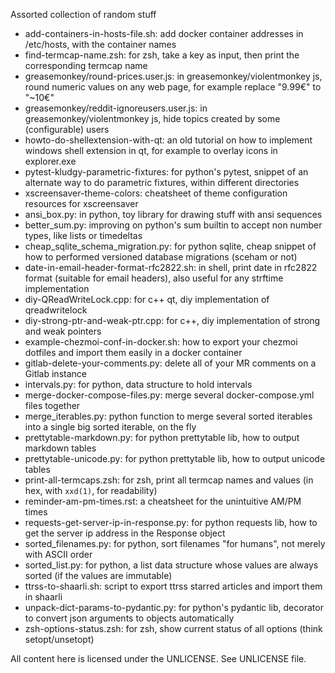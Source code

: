 Assorted collection of random stuff

- add-containers-in-hosts-file.sh: add docker container addresses in /etc/hosts, with the container names
- find-termcap-name.zsh: for zsh, take a key as input, then print the corresponding termcap name
- greasemonkey/round-prices.user.js: in greasemonkey/violentmonkey js, round numeric values on any web page, for example replace "9.99€" to "~10€"
- greasemonkey/reddit-ignoreusers.user.js: in greasemonkey/violentmonkey js, hide topics created by some (configurable) users
- howto-do-shellextension-with-qt: an old tutorial on how to implement windows shell extension in qt, for example to overlay icons in explorer.exe
- pytest-kludgy-parametric-fixtures: for python's pytest, snippet of an alternate way to do parametric fixtures, within different directories
- xscreensaver-theme-colors: cheatsheet of theme configuration resources for xscreensaver
- ansi_box.py: in python, toy library for drawing stuff with ansi sequences
- better_sum.py: improving on python's sum builtin to accept non number types, like lists or timedeltas
- cheap_sqlite_schema_migration.py: for python sqlite, cheap snippet of how to performed versioned database migrations (sceham or not)
- date-in-email-header-format-rfc2822.sh: in shell, print date in rfc2822 format (suitable for email headers), also useful for any strftime implementation
- diy-QReadWriteLock.cpp: for c++ qt, diy implementation of qreadwritelock
- diy-strong-ptr-and-weak-ptr.cpp: for c++, diy implementation of strong and weak pointers
- example-chezmoi-conf-in-docker.sh: how to export your chezmoi dotfiles and import them easily in a docker container
- gitlab-delete-your-comments.py: delete all of your MR comments on a Gitlab instance
- intervals.py: for python, data structure to hold intervals
- merge-docker-compose-files.py: merge several docker-compose.yml files together
- merge_iterables.py: python function to merge several sorted iterables into a single big sorted iterable, on the fly
- prettytable-markdown.py: for python prettytable lib, how to output markdown tables
- prettytable-unicode.py: for python prettytable lib, how to output unicode tables
- print-all-termcaps.zsh: for zsh, print all termcap names and values (in hex, with `xxd(1)`, for readability)
- reminder-am-pm-times.rst: a cheatsheet for the unintuitive AM/PM times
- requests-get-server-ip-in-response.py: for python requests lib, how to get the server ip address in the Response object
- sorted_filenames.py: for python, sort filenames "for humans", not merely with ASCII order
- sorted_list.py: for python, a list data structure whose values are always sorted (if the values are immutable)
- ttrss-to-shaarli.sh: script to export ttrss starred articles and import them in shaarli
- unpack-dict-params-to-pydantic.py: for python's pydantic lib, decorator to convert json arguments to objects automatically
- zsh-options-status.zsh: for zsh, show current status of all options (think setopt/unsetopt)

All content here is licensed under the UNLICENSE. See UNLICENSE file.
